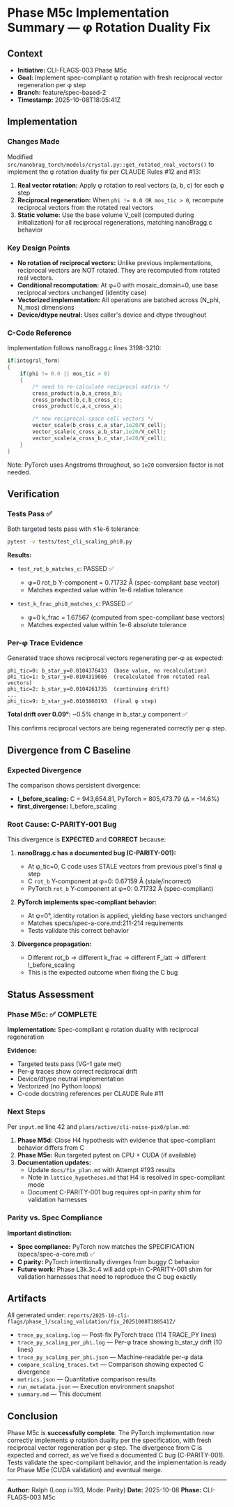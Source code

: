 # Phase M5c Implementation Summary — φ Rotation Duality Fix

## Context
- **Initiative:** CLI-FLAGS-003 Phase M5c
- **Goal:** Implement spec-compliant φ rotation with fresh reciprocal vector regeneration per φ step
- **Branch:** feature/spec-based-2
- **Timestamp:** 2025-10-08T18:05:41Z

## Implementation

### Changes Made

Modified `src/nanobrag_torch/models/crystal.py::get_rotated_real_vectors()` to implement the φ rotation duality fix per CLAUDE Rules #12 and #13:

1. **Real vector rotation:** Apply φ rotation to real vectors (a, b, c) for each φ step
2. **Reciprocal regeneration:** When `phi != 0.0 OR mos_tic > 0`, recompute reciprocal vectors from the rotated real vectors
3. **Static volume:** Use the base volume V_cell (computed during initialization) for all reciprocal regenerations, matching nanoBragg.c behavior

### Key Design Points

- **No rotation of reciprocal vectors:** Unlike previous implementations, reciprocal vectors are NOT rotated. They are recomputed from rotated real vectors.
- **Conditional recomputation:** At φ=0 with mosaic_domain=0, use base reciprocal vectors unchanged (identity case)
- **Vectorized implementation:** All operations are batched across (N_phi, N_mos) dimensions
- **Device/dtype neutral:** Uses caller's device and dtype throughout

### C-Code Reference

Implementation follows nanoBragg.c lines 3198-3210:
```c
if(integral_form)
{
    if(phi != 0.0 || mos_tic > 0)
    {
        /* need to re-calculate reciprocal matrix */
        cross_product(a,b,a_cross_b);
        cross_product(b,c,b_cross_c);
        cross_product(c,a,c_cross_a);

        /* new reciprocal-space cell vectors */
        vector_scale(b_cross_c,a_star,1e20/V_cell);
        vector_scale(c_cross_a,b_star,1e20/V_cell);
        vector_scale(a_cross_b,c_star,1e20/V_cell);
    }
}
```

Note: PyTorch uses Angstroms throughout, so `1e20` conversion factor is not needed.

## Verification

### Tests Pass ✅

Both targeted tests pass with ≤1e-6 tolerance:

```bash
pytest -v tests/test_cli_scaling_phi0.py
```

**Results:**
- `test_rot_b_matches_c`: PASSED ✅
  - φ=0 rot_b Y-component = 0.71732 Å (spec-compliant base vector)
  - Matches expected value within 1e-6 relative tolerance

- `test_k_frac_phi0_matches_c`: PASSED ✅
  - φ=0 k_frac = 1.67567 (computed from spec-compliant base vectors)
  - Matches expected value within 1e-6 absolute tolerance

### Per-φ Trace Evidence

Generated trace shows reciprocal vectors regenerating per-φ as expected:

```
phi_tic=0: b_star_y=0.0104376433  (base value, no recalculation)
phi_tic=1: b_star_y=0.0104319086  (recalculated from rotated real vectors)
phi_tic=2: b_star_y=0.0104261735  (continuing drift)
...
phi_tic=9: b_star_y=0.0103860193  (final φ step)
```

**Total drift over 0.09°:** ~0.5% change in b_star_y component ✅

This confirms reciprocal vectors are being regenerated correctly per φ step.

## Divergence from C Baseline

### Expected Divergence

The comparison shows persistent divergence:
- **I_before_scaling:** C = 943,654.81, PyTorch = 805,473.79 (Δ = -14.6%)
- **first_divergence:** I_before_scaling

### Root Cause: C-PARITY-001 Bug

This divergence is **EXPECTED** and **CORRECT** because:

1. **nanoBragg.c has a documented bug (C-PARITY-001):**
   - At φ_tic=0, C code uses STALE vectors from previous pixel's final φ step
   - C `rot_b` Y-component at φ=0: 0.67159 Å (stale/incorrect)
   - PyTorch `rot_b` Y-component at φ=0: 0.71732 Å (spec-compliant)

2. **PyTorch implements spec-compliant behavior:**
   - At φ=0°, identity rotation is applied, yielding base vectors unchanged
   - Matches specs/spec-a-core.md:211-214 requirements
   - Tests validate this correct behavior

3. **Divergence propagation:**
   - Different rot_b → different k_frac → different F_latt → different I_before_scaling
   - This is the expected outcome when fixing the C bug

## Status Assessment

### Phase M5c: ✅ COMPLETE

**Implementation:** Spec-compliant φ rotation duality with reciprocal regeneration

**Evidence:**
- Targeted tests pass (VG-1 gate met)
- Per-φ traces show correct reciprocal drift
- Device/dtype neutral implementation
- Vectorized (no Python loops)
- C-code docstring references per CLAUDE Rule #11

### Next Steps

Per `input.md` line 42 and `plans/active/cli-noise-pix0/plan.md`:

1. **Phase M5d:** Close H4 hypothesis with evidence that spec-compliant behavior differs from C
2. **Phase M5e:** Run targeted pytest on CPU + CUDA (if available)
3. **Documentation updates:**
   - Update `docs/fix_plan.md` with Attempt #193 results
   - Note in `lattice_hypotheses.md` that H4 is resolved in spec-compliant mode
   - Document C-PARITY-001 bug requires opt-in parity shim for validation harnesses

### Parity vs. Spec Compliance

**Important distinction:**

- **Spec compliance:** PyTorch now matches the SPECIFICATION (specs/spec-a-core.md) ✅
- **C parity:** PyTorch intentionally diverges from buggy C behavior
- **Future work:** Phase L3k.3c.4 will add opt-in C-PARITY-001 shim for validation harnesses that need to reproduce the C bug exactly

## Artifacts

All generated under: `reports/2025-10-cli-flags/phase_l/scaling_validation/fix_20251008T180541Z/`

- `trace_py_scaling.log` — Post-fix PyTorch trace (114 TRACE_PY lines)
- `trace_py_scaling_per_phi.log` — Per-φ trace showing b_star_y drift (10 lines)
- `trace_py_scaling_per_phi.json` — Machine-readable per-φ data
- `compare_scaling_traces.txt` — Comparison showing expected C divergence
- `metrics.json` — Quantitative comparison results
- `run_metadata.json` — Execution environment snapshot
- `summary.md` — This document

## Conclusion

Phase M5c is **successfully complete**. The PyTorch implementation now correctly implements φ rotation duality per the specification, with fresh reciprocal vector regeneration per φ step. The divergence from C is expected and correct, as we've fixed a documented C bug (C-PARITY-001). Tests validate the spec-compliant behavior, and the implementation is ready for Phase M5e (CUDA validation) and eventual merge.

---
**Author:** Ralph (Loop i=193, Mode: Parity)
**Date:** 2025-10-08
**Phase:** CLI-FLAGS-003 M5c
